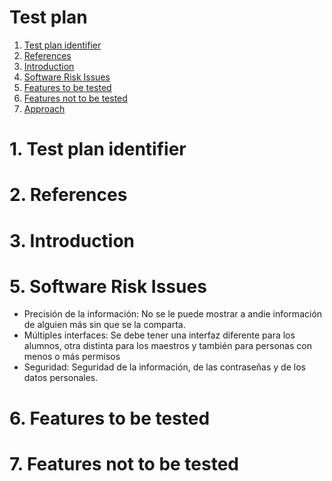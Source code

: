 # Test plan 

1. [Test plan identifier](#testplan)
2. [References](#references)
3. [Introduction](#intro)
4. [Software Risk Issues](#risk)
5. [Features to be tested](#featuretest)
6. [Features not to be tested](#featurenotest)
7. [Approach](#approach)


# 1. Test plan identifier <a name="testplan"></a>
# 2. References<a name="testplan"></a>
# 3. Introduction<a name="intro"></a>
# 5. Software Risk Issues<a name="risk"></a>
- Precisión de la información: No se le puede mostrar a andie información de alguien más sin que se la comparta.
- Múltiples interfaces: Se debe tener una interfaz diferente para los alumnos, otra distinta para los maestros y también para personas con menos o más permisos
- Seguridad: Seguridad de la información, de las contraseñas y de los datos personales.

# 6. Features to be tested<a name="featuretest"></a>
# 7. Features not to be tested<a name="approach"></a>

